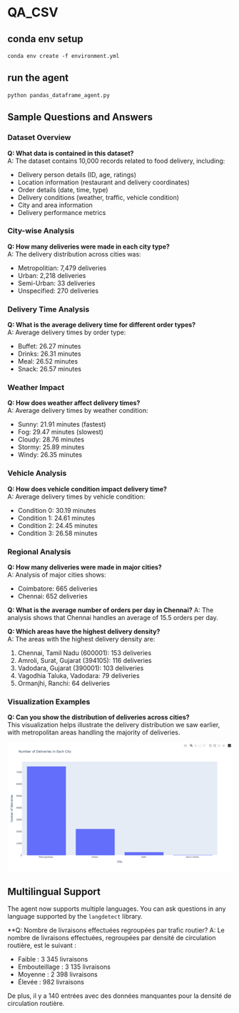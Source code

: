 # QA_CSV

## conda env setup

```
conda env create -f environment.yml
```

## run the agent
```
python pandas_dataframe_agent.py
```

## Sample Questions and Answers

### Dataset Overview
**Q: What data is contained in this dataset?**  
A: The dataset contains 10,000 records related to food delivery, including:
- Delivery person details (ID, age, ratings)
- Location information (restaurant and delivery coordinates)
- Order details (date, time, type)
- Delivery conditions (weather, traffic, vehicle condition)
- City and area information
- Delivery performance metrics

### City-wise Analysis
**Q: How many deliveries were made in each city type?**  
A: The delivery distribution across cities was:
- Metropolitian: 7,479 deliveries
- Urban: 2,218 deliveries
- Semi-Urban: 33 deliveries
- Unspecified: 270 deliveries

### Delivery Time Analysis
**Q: What is the average delivery time for different order types?**  
A: Average delivery times by order type:
- Buffet: 26.27 minutes
- Drinks: 26.31 minutes
- Meal: 26.52 minutes
- Snack: 26.57 minutes

### Weather Impact
**Q: How does weather affect delivery times?**  
A: Average delivery times by weather condition:
- Sunny: 21.91 minutes (fastest)
- Fog: 29.47 minutes (slowest)
- Cloudy: 28.76 minutes
- Stormy: 25.89 minutes
- Windy: 26.35 minutes

### Vehicle Analysis
**Q: How does vehicle condition impact delivery time?**  
A: Average delivery times by vehicle condition:
- Condition 0: 30.19 minutes
- Condition 1: 24.61 minutes
- Condition 2: 24.45 minutes
- Condition 3: 26.58 minutes

### Regional Analysis
**Q: How many deliveries were made in major cities?**  
A: Analysis of major cities shows:
- Coimbatore: 665 deliveries
- Chennai: 652 deliveries

**Q: What is the average number of orders per day in Chennai?**
A: The analysis shows that Chennai handles an average of 15.5 orders per day.

**Q: Which areas have the highest delivery density?**  
A: The areas with the highest delivery density are:
1. Chennai, Tamil Nadu (600001): 153 deliveries
2. Amroli, Surat, Gujarat (394105): 116 deliveries
3. Vadodara, Gujarat (390001): 103 deliveries
4. Vagodhia Taluka, Vadodara: 79 deliveries
5. Ormanjhi, Ranchi: 64 deliveries

### Visualization Examples
**Q: Can you show the distribution of deliveries across cities?**  
This visualization helps illustrate the delivery distribution we saw earlier, with metropolitan areas handling the majority of deliveries.

![alt text](image.png)

## Multilingual Support

The agent now supports multiple languages. You can ask questions in any language supported by the `langdetect` library.

**Q:  Nombre de livraisons effectuées regroupées par trafic routier?
A: Le nombre de livraisons effectuées, regroupées par densité de circulation routière, est le suivant :

- Faible : 3 345 livraisons
- Embouteillage : 3 135 livraisons
- Moyenne : 2 398 livraisons
- Élevée : 982 livraisons

De plus, il y a 140 entrées avec des données manquantes pour la densité de circulation routière.

